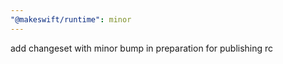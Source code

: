 ```yaml
---
"@makeswift/runtime": minor
---
```


add changeset with minor bump in preparation for publishing rc
